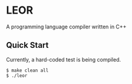 # LEOR

A programming language compiler written in C++

## Quick Start

Currently, a hard-coded test is being compiled.
```console
$ make clean all
$ ./leor
```